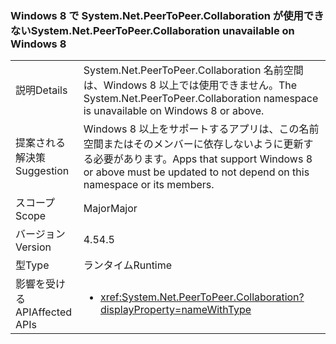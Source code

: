 ### <a name="systemnetpeertopeercollaboration-unavailable-on-windows-8"></a><span data-ttu-id="33f2c-101">Windows 8 で System.Net.PeerToPeer.Collaboration が使用できない</span><span class="sxs-lookup"><span data-stu-id="33f2c-101">System.Net.PeerToPeer.Collaboration unavailable on Windows 8</span></span>

|   |   |
|---|---|
|<span data-ttu-id="33f2c-102">説明</span><span class="sxs-lookup"><span data-stu-id="33f2c-102">Details</span></span>|<span data-ttu-id="33f2c-103">System.Net.PeerToPeer.Collaboration 名前空間は、Windows 8 以上では使用できません。</span><span class="sxs-lookup"><span data-stu-id="33f2c-103">The System.Net.PeerToPeer.Collaboration namespace is unavailable on Windows 8 or above.</span></span>|
|<span data-ttu-id="33f2c-104">提案される解決策</span><span class="sxs-lookup"><span data-stu-id="33f2c-104">Suggestion</span></span>|<span data-ttu-id="33f2c-105">Windows 8 以上をサポートするアプリは、この名前空間またはそのメンバーに依存しないように更新する必要があります。</span><span class="sxs-lookup"><span data-stu-id="33f2c-105">Apps that support Windows 8 or above must be updated to not depend on this namespace or its members.</span></span>|
|<span data-ttu-id="33f2c-106">スコープ</span><span class="sxs-lookup"><span data-stu-id="33f2c-106">Scope</span></span>|<span data-ttu-id="33f2c-107">Major</span><span class="sxs-lookup"><span data-stu-id="33f2c-107">Major</span></span>|
|<span data-ttu-id="33f2c-108">バージョン</span><span class="sxs-lookup"><span data-stu-id="33f2c-108">Version</span></span>|<span data-ttu-id="33f2c-109">4.5</span><span class="sxs-lookup"><span data-stu-id="33f2c-109">4.5</span></span>|
|<span data-ttu-id="33f2c-110">型</span><span class="sxs-lookup"><span data-stu-id="33f2c-110">Type</span></span>|<span data-ttu-id="33f2c-111">ランタイム</span><span class="sxs-lookup"><span data-stu-id="33f2c-111">Runtime</span></span>|
|<span data-ttu-id="33f2c-112">影響を受ける API</span><span class="sxs-lookup"><span data-stu-id="33f2c-112">Affected APIs</span></span>|<ul><li><xref:System.Net.PeerToPeer.Collaboration?displayProperty=nameWithType></li></ul>|

